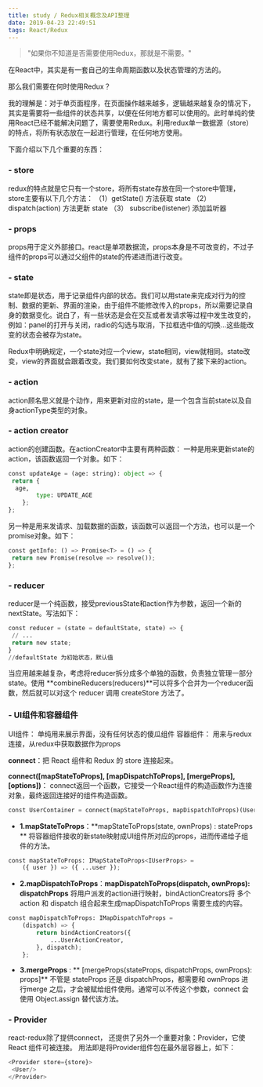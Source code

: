 ```yaml
---
title: study / Redux相关概念及API整理
date: 2019-04-23 22:49:51
tags: React/Redux
---
```


>"如果你不知道是否需要使用Redux，那就是不需要。"

在React中，其实是有一套自己的生命周期函数以及状态管理的方法的。

那么我们需要在何时使用Redux？

我的理解是：对于单页面程序，在页面操作越来越多，逻辑越来越复杂的情况下，其实是需要将一些组件的状态共享，以便在任何地方都可以使用的。此时单纯的使用React已经不能解决问题了，需要使用Redux。利用redux单一数据源（store）的特点，将所有状态放在一起进行管理，在任何地方使用。


下面介绍以下几个重要的东西：
### - **store**

redux的特点就是它只有一个store，将所有state存放在同一个store中管理，store主要有以下几个方法：
（1）getState() 方法获取 state
（2） dispatch(action) 方法更新 state
（3） subscribe(listener) 添加监听器

### - **props**

props用于定义外部接口。react是单项数据流，props本身是不可改变的，不过子组件的props可以通过父组件的state的传递进而进行改变。

### - **state**

state即是状态，用于记录组件内部的状态。我们可以用state来完成对行为的控制、数据的更新、界面的渲染，由于组件不能修改传入的props，所以需要记录自身的数据变化。说白了，有一些状态是会在交互或者发请求等过程中发生改变的，例如：panel的打开与关闭，radio的勾选与取消，下拉框选中值的切换...这些能改变的状态会被存为state。

Redux中明确规定，一个state对应一个view，state相同，view就相同。state改变，view的界面就会跟着改变。我们要如何改变state，就有了接下来的action。

### - **action**

action顾名思义就是个动作，用来更新对应的state，是一个包含当前state以及自身actionType类型的对象。


### - **action creator**

action的创建函数。在actionCreator中主要有两种函数：
一种是用来更新state的action，该函数返回一个对象。如下：
``` python
const updateAge = (age: string): object => {
 return {
  age,
        type: UPDATE_AGE
    };
};
```

另一种是用来发请求、加载数据的函数，该函数可以返回一个方法，也可以是一个promise对象。如下：
``` python
const getInfo: () => Promise<T> = () => {
 return new Promise(resolve => resolve());
};
```

### - **reducer**

reducer是一个纯函数，接受previousState和action作为参数，返回一个新的nextState。写法如下：

``` python
const reducer = (state = defaultState, state) => {
 // ...
 return new state;
}
//defaultState 为初始状态，默认值
```
当应用越来越复杂，考虑将reducer拆分成多个单独的函数，负责独立管理一部分state。使用 **combineReducers(reducers)**可以将多个合并为一个reducer函数，然后就可以对这个 reducer 调用 createStore 方法了。


### - **UI组件和容器组件**

UI组件： 单纯用来展示界面，没有任何状态的傻瓜组件
容器组件： 用来与redux连接，从redux中获取数据作为props


**connect**：把 React 组件和 Redux 的 store 连接起来。

**connect([mapStateToProps], [mapDispatchToProps], [mergeProps], [options])**：
connect返回一个函数，它接受一个React组件的构造函数作为连接对象，最终返回连接好的组件构造函数。
``` python
const UserContainer = connect(mapStateToProps, mapDispatchToProps)(User)
```

- **1.mapStateToProps**：**mapStateToProps(state, ownProps) : stateProps **
将容器组件接收的新state映射成UI组件所对应的props，进而传递给子组件的方法。

``` python
const mapStateToProps: IMapStateToProps<IUserProps> =
    ({ user }) => ({ ...user });
```

- **2.mapDispatchToProps**：**mapDispatchToProps(dispatch, ownProps): dispatchProps**
将用户派发的action进行映射，bindActionCreators将 多个action 和 dispatch 组合起来生成mapDispatchToProps 需要生成的内容。

``` python
const mapDispatchToProps: IMapDispatchToProps =
    (dispatch) => {
        return bindActionCreators({
            ...UserActionCreator,
        }, dispatch);
    };
```

- **3.mergeProps** : ** [mergeProps(stateProps, dispatchProps, ownProps): props]**
不管是 stateProps 还是 dispatchProps，都需要和 ownProps 进行merge 之后，才会被赋给组件使用。通常可以不传这个参数，connect 会使用 Object.assign 替代该方法。

### - **Provider**

react-redux除了提供connect， 还提供了另外一个重要对象：Provider，它使 React 组件可被连接。
用法即是将Provider组件包在最外层容器上，如下：

``` python
<Provider store={store}>
 <User/>
</Provider>
```